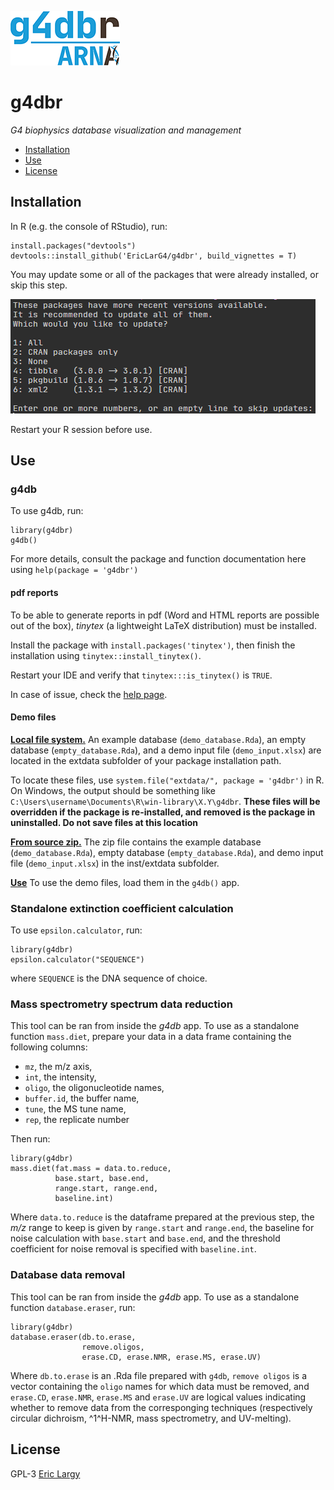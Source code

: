 ![](vignettes/ressources/logo.png)

# g4dbr
_G4 biophysics database visualization and management_

  + [Installation](#Installation)
  + [Use](#Use)
  + [License](#License)

## Installation

In R (e.g. the console of RStudio), run:

```{r install_online}
install.packages("devtools")
devtools::install_github('EricLarG4/g4dbr', build_vignettes = T)
```

You may update some or all of the packages that were already installed, or skip this step.

![Package updates](vignettes/ressources/readme2.PNG)

Restart your R session before use.

## Use

### g4db

To use g4db, run:

```{r use}
library(g4dbr)
g4db()
```

For more details, consult the package and function documentation here using `help(package = 'g4dbr')`

#### pdf reports

To be able to generate reports in pdf (Word and HTML reports are possible out of the box), *tinytex* (a lightweight LaTeX distribution) must be installed.

Install the package with `install.packages('tinytex')`, then finish the installation using `tinytex::install_tinytex()`.

Restart your IDE and verify that `tinytex:::is_tinytex()` is `TRUE`.

In case of issue, check the [help page](https://yihui.org/tinytex/r/#debugging).

#### Demo files

<ins>**Local file system.**</ins> An example database (`demo_database.Rda`), an empty database (`empty_database.Rda`), and a demo input file (`demo_input.xlsx`) are located in the extdata subfolder of your package installation path. 

To locate these files, use `system.file("extdata/", package = 'g4dbr')` in R. On Windows, the output should be something like `C:\Users\username\Documents\R\win-library\X.Y\g4dbr`. 
**These files will be overridden if the package is re-installed, and removed is the package in uninstalled. Do not save files at this location** 

<ins>**From source zip.**</ins> The zip file contains the example database (`demo_database.Rda`), empty database (`empty_database.Rda`), and demo input file (`demo_input.xlsx`) in the inst/extdata subfolder.

<ins>**Use**</ins>
To use the demo files, load them in the `g4db()` app.

### Standalone extinction coefficient calculation

To use `epsilon.calculator`, run:

```{r use}
library(g4dbr)
epsilon.calculator("SEQUENCE")
```
where `SEQUENCE` is the DNA sequence of choice.

### Mass spectrometry spectrum data reduction

This tool can be ran from inside the *g4db* app. To use as a standalone function `mass.diet`, prepare your data in a data frame containing the following columns:

+ `mz`, the m/z axis,
+ `int`, the intensity,
+ `oligo`, the oligonucleotide names,
+ `buffer.id`, the buffer name,
+ `tune`, the MS tune name,
+ `rep`, the replicate number

Then run:

```{r}
library(g4dbr)
mass.diet(fat.mass = data.to.reduce, 
          base.start, base.end, 
          range.start, range.end, 
          baseline.int)
```

Where `data.to.reduce` is the dataframe prepared at the previous step, the *m/z* range to keep is given by `range.start` and `range.end`, the baseline for noise calculation with `base.start` and `base.end`, and the threshold coefficient for noise removal is specified with `baseline.int`.


### Database data removal

This tool can be ran from inside the *g4db* app. To use as a standalone function `database.eraser`, run:

```{r}
library(g4dbr)
database.eraser(db.to.erase,
                remove.oligos,
                erase.CD, erase.NMR, erase.MS, erase.UV)
```

Where `db.to.erase` is an .Rda file prepared with `g4db`, `remove oligos` is a vector containing the `oligo` names for which data must be removed, and `erase.CD`, `erase.NMR`, `erase.MS` and `erase.UV` are logical values indicating whether to remove data from the corresponging techniques (respectively circular dichroism, ^1^H-NMR, mass spectrometry, and UV-melting).

## License

GPL-3 [Eric Largy](figures/https://github.com/EricLarG4)
